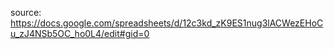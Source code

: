 source: https://docs.google.com/spreadsheets/d/12c3kd_zK9ES1nug3lACWezEHoCu_zJ4NSb5OC_ho0L4/edit#gid=0